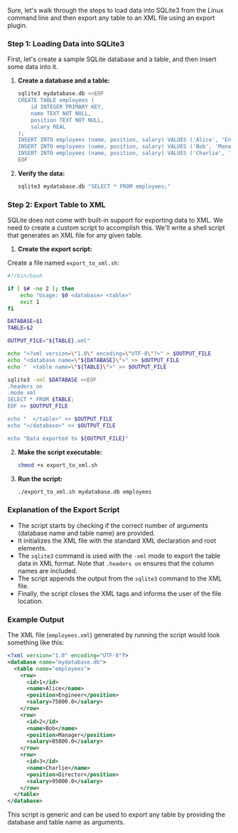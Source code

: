 Sure, let's walk through the steps to load data into SQLite3 from the Linux command line and then export any table to an XML file using an export plugin.

### Step 1: Loading Data into SQLite3

First, let's create a sample SQLite database and a table, and then insert some data into it.

1. **Create a database and a table:**
   ```sh
   sqlite3 mydatabase.db <<EOF
   CREATE TABLE employees (
       id INTEGER PRIMARY KEY,
       name TEXT NOT NULL,
       position TEXT NOT NULL,
       salary REAL
   );
   INSERT INTO employees (name, position, salary) VALUES ('Alice', 'Engineer', 75000);
   INSERT INTO employees (name, position, salary) VALUES ('Bob', 'Manager', 85000);
   INSERT INTO employees (name, position, salary) VALUES ('Charlie', 'Director', 95000);
   EOF
   ```

2. **Verify the data:**
   ```sh
   sqlite3 mydatabase.db "SELECT * FROM employees;"
   ```

### Step 2: Export Table to XML

SQLite does not come with built-in support for exporting data to XML. We need to create a custom script to accomplish this. We'll write a shell script that generates an XML file for any given table.

1. **Create the export script:**

Create a file named `export_to_xml.sh`:

```sh
#!/bin/bash

if [ $# -ne 2 ]; then
    echo "Usage: $0 <database> <table>"
    exit 1
fi

DATABASE=$1
TABLE=$2

OUTPUT_FILE="${TABLE}.xml"

echo "<?xml version=\"1.0\" encoding=\"UTF-8\"?>" > $OUTPUT_FILE
echo "<database name=\"${DATABASE}\">" >> $OUTPUT_FILE
echo "  <table name=\"${TABLE}\">" >> $OUTPUT_FILE

sqlite3 -xml $DATABASE <<EOF
.headers on
.mode xml
SELECT * FROM $TABLE;
EOF >> $OUTPUT_FILE

echo "  </table>" >> $OUTPUT_FILE
echo "</database>" >> $OUTPUT_FILE

echo "Data exported to ${OUTPUT_FILE}"
```

2. **Make the script executable:**
   ```sh
   chmod +x export_to_xml.sh
   ```

3. **Run the script:**
   ```sh
   ./export_to_xml.sh mydatabase.db employees
   ```

### Explanation of the Export Script

- The script starts by checking if the correct number of arguments (database name and table name) are provided.
- It initializes the XML file with the standard XML declaration and root elements.
- The `sqlite3` command is used with the `-xml` mode to export the table data in XML format. Note that `.headers on` ensures that the column names are included.
- The script appends the output from the `sqlite3` command to the XML file.
- Finally, the script closes the XML tags and informs the user of the file location.

### Example Output

The XML file (`employees.xml`) generated by running the script would look something like this:

```xml
<?xml version="1.0" encoding="UTF-8"?>
<database name="mydatabase.db">
  <table name="employees">
    <row>
      <id>1</id>
      <name>Alice</name>
      <position>Engineer</position>
      <salary>75000.0</salary>
    </row>
    <row>
      <id>2</id>
      <name>Bob</name>
      <position>Manager</position>
      <salary>85000.0</salary>
    </row>
    <row>
      <id>3</id>
      <name>Charlie</name>
      <position>Director</position>
      <salary>95000.0</salary>
    </row>
  </table>
</database>
```

This script is generic and can be used to export any table by providing the database and table name as arguments.
